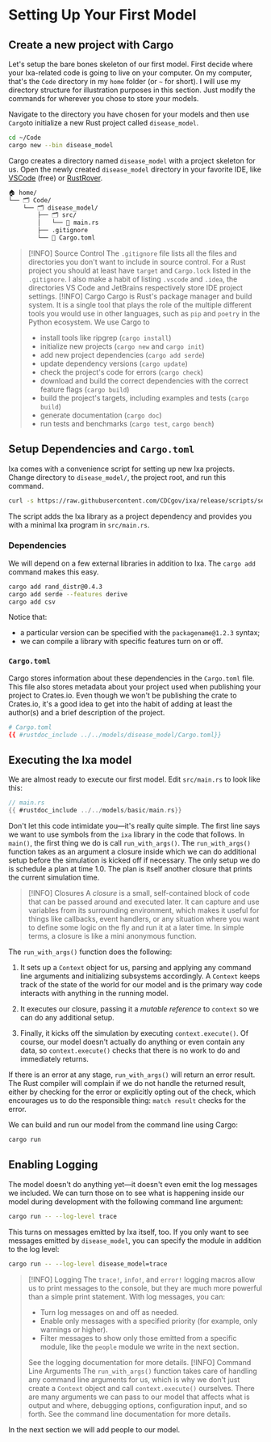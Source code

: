 # Setting Up Your First Model

## Create a new project with Cargo

Let's setup the bare bones skeleton of our first model. First decide where your Ixa-related code is going to live on
your computer. On my computer, that's the `Code` directory in my `home` folder (or `~` for short). I will use my
directory structure for illustration purposes in this section. Just modify the commands for wherever you chose to store
your models.

Navigate to the directory you have chosen for your models and then use `Cargo`to initialize a new Rust project called
`disease_model`.

```bash
cd ~/Code
cargo new --bin disease_model
```

Cargo creates a directory named `disease_model` with a project skeleton for us. Open the newly created `disease_model`
directory in your favorite IDE, like [VSCode](https://code.visualstudio.com/) (free)
or [RustRover](https://www.jetbrains.com/rust/).

```bash
🏠 home/
└── 🗂️ Code/
    └── 🗂️ disease_model/
        ├── 🗂️ src/
        │   └── 📄 main.rs
        ├── .gitignore
        └── 📄 Cargo.toml
```

> [!INFO] Source Control
> The `.gitignore` file lists all the files and directories you don't want to include in source control. For a Rust
> project you should at least have `target` and `Cargo.lock` listed in the `.gitignore`. I also make a habit of listing
`.vscode` and `.idea`, the directories VS Code and JetBrains respectively store IDE project settings.
> [!INFO] Cargo
> Cargo is Rust's package manager and build system. It is a single tool that plays the role of the multiple different
> tools you would use in other languages, such as `pip` and `poetry` in the Python ecosystem. We use Cargo to
>
> - install tools like ripgrep (`cargo install`)
> - initialize new projects (`cargo new` and `cargo init`)
> - add new project dependencies (`cargo add serde`)
> - update dependency versions (`cargo update`)
> - check the project's code for errors (`cargo check`)
> - download and build the correct dependencies with the correct feature flags (`cargo build`)
> - build the project's targets, including examples and tests (`cargo build`)
> - generate documentation (`cargo doc`)
> - run tests and benchmarks (`cargo test`, `cargo bench`)

## Setup Dependencies and `Cargo.toml`

Ixa comes with a convenience script for setting up new Ixa projects. Change directory to `disease_model/`, the project
root, and run this command.

```bash
curl -s https://raw.githubusercontent.com/CDCgov/ixa/release/scripts/setup_new_ixa_project.sh | sh -s
```

The script adds the Ixa library as a project dependency and provides you with a minimal Ixa program in `src/main.rs`.

### Dependencies

We will depend on a few external libraries in addition to Ixa. The `cargo add` command makes this easy.

```bash
cargo add rand_distr@0.4.3
cargo add serde --features derive
cargo add csv
```

Notice that:

- a particular version can be specified with the `packagename@1.2.3` syntax;
- we can compile a library with specific features turn on or off.

### `Cargo.toml`

Cargo stores information about these dependencies in the `Cargo.toml` file. This file also stores metadata about your
project used when publishing your project to Crates.io. Even though we won't be publishing the crate to Crates.io, it's
a good idea to get into the habit of adding at least the author(s) and a brief description of the project.

```toml
# Cargo.toml
{{ #rustdoc_include ../../models/disease_model/Cargo.toml}}
```

## Executing the Ixa model

We are almost ready to execute our first model. Edit `src/main.rs` to look like this:

```rust
// main.rs
{{ #rustdoc_include ../../models/basic/main.rs}}
```

Don't let this code intimidate you—it's really quite simple. The first line says we want to use symbols from the `ixa`
library in the code that follows. In `main()`, the first thing we do is call  `run_with_args()`. The `run_with_args()`
function takes as an argument a closure inside which we can do additional setup before the simulation is kicked off if
necessary. The only setup we do is schedule a plan at time 1.0. The plan is itself another closure that prints the
current simulation time.

> [!INFO] Closures
> A *closure* is a small, self-contained block of code that can be passed around and executed later. It can capture and
> use variables from its surrounding environment, which makes it useful for things like callbacks, event handlers, or
> any
> situation where you want to define some logic on the fly and run it at a later time. In simple terms, a closure is
> like
> a mini anonymous function.

The `run_with_args()` function does the following:

1. It sets up a `Context` object for us, parsing and applying any command line arguments and initializing subsystems
   accordingly. A `Context` keeps track of the state of the world for our model and is the primary way code interacts
   with anything in the running model.
2. It executes our closure, passing it a *mutable reference* to `context` so we can do any additional setup.

3. Finally, it kicks off the simulation by executing `context.execute()`. Of course, our model doesn't actually do
   anything or even contain any data, so `context.execute()` checks that there is no work to do and immediately returns.

If there is an error at any stage, `run_with_args()` will return an error result. The Rust compiler will complain if we
do not handle the returned result, either by checking for the error or explicitly opting out of the check, which
encourages us to do the responsible thing: `match result` checks for the error.

We can build and run our model from the command line using Cargo:

```bash
cargo run
```

## Enabling Logging

The model doesn't do anything yet—it doesn't even emit the log messages we included. We can turn those on to see what is
happening inside our model during development with the following command line argument:

```bash
cargo run -- --log-level trace
```

This turns on messages emitted by Ixa itself, too. If you only want to see messages emitted by `disease_model`, you can
specify the module in addition to the log level:

```bash
cargo run -- --log-level disease_model=trace
```

> [!INFO] Logging
> The `trace!`, `info!`, and `error!` logging macros allow us to print messages to the console, but they are much more
> powerful than a simple print statement. With log messages, you can:
>
> - Turn log messages on and off as needed.
> - Enable only messages with a specified priority (for example, only warnings or higher).
> - Filter messages to show only those emitted from a specific module, like the `people` module we write in the next
    section.
>
> See the logging documentation for more details.
> [!INFO] Command Line Arguments
> The `run_with_args()` function takes care of handling any command line arguments for us, which is why we don't just
> create a `Context` object and call `context.execute()` ourselves. There are many arguments we can pass to our model
> that
> affects what is output and where, debugging options, configuration input, and so forth.
> See the command line documentation for more details.

In the next section we will add people to our model.
